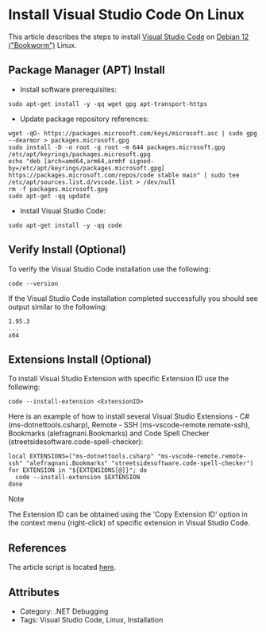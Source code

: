 # Install Visual Studio Code On Linux

This article describes the steps to install [Visual Studio Code](https://code.visualstudio.com/) on [Debian 12 ("Bookworm")](https://www.debian.org/) Linux.

## Package Manager (APT) Install

* Install software prerequisites:

```sudo apt-get install -y -qq wget gpg apt-transport-https```

* Update package repository references:

```
wget -qO- https://packages.microsoft.com/keys/microsoft.asc | sudo gpg --dearmor > packages.microsoft.gpg
sudo install -D -o root -g root -m 644 packages.microsoft.gpg /etc/apt/keyrings/packages.microsoft.gpg
echo "deb [arch=amd64,arm64,armhf signed-by=/etc/apt/keyrings/packages.microsoft.gpg] https://packages.microsoft.com/repos/code stable main" | sudo tee /etc/apt/sources.list.d/vscode.list > /dev/null
rm -f packages.microsoft.gpg
sudo apt-get -qq update
```

* Install Visual Studio Code:

```sudo apt-get install -y -qq code```

## Verify Install (Optional)

To verify the Visual Studio Code installation use the following:

```
code --version
```

If the Visual Studio Code installation completed successfully you should see output similar to the following:

```
1.95.3
...
x64
```

## Extensions Install (Optional)

To install Visual Studio Extension with specific Extension ID use the following:

```
code --install-extension <ExtensionID>
```

Here is an example of how to install several Visual Studio Extensions - C# (ms-dotnettools.csharp), Remote - SSH (ms-vscode-remote.remote-ssh), Bookmarks (alefragnani.Bookmarks) and Code Spell Checker (streetsidesoftware.code-spell-checker):

```
local EXTENSIONS=("ms-dotnettools.csharp" "ms-vscode-remote.remote-ssh" "alefragnani.Bookmarks" "streetsidesoftware.code-spell-checker")
for EXTENSION in "${EXTENSIONS[@]}"; do
  code --install-extension $EXTENSION
done
```

> [!NOTE]
> The Extension ID can be obtained using the 'Copy Extension ID' option in the context menu (right-click) of specific extension in Visual Studio Code.

## References

The article script is located [here](https://github.com/meriffa/blog/blob/main/Resources/Scripts/Install%20Visual%20Studio%20Code%20On%20Linux.sh).

## Attributes

* Category: .NET Debugging
* Tags: Visual Studio Code, Linux, Installation